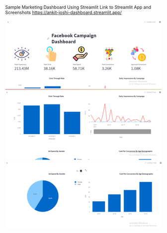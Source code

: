 Sample Marketing Dashboard Using Streamlit Link to Streamlit App and Screenshots 
https://ankit-joshi-dashboard.streamlit.app/

![alt text](img1.png)![alt text](img2.png)![alt text](img3.png)
